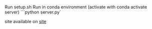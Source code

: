 Run setup.sh
Run in conda environment (activate with conda activate server) ```python server.py`

site available on [site](127.0.0.1:8001/index.html)
